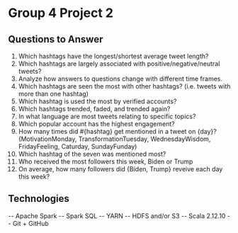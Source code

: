 # Group 4 Project 2

## Questions to Answer
1. Which hashtags have the longest/shortest average tweet length? 
2. Which hashtags are largely associated with positive/negative/neutral tweets? 
3. Analyze how answers to questions change with different time frames.
4. Which hashtags are seen the most with other hashtags? (i.e. tweets with more than one hashtag)
5. Which hashtag is used the most by verified accounts?
6. Which hashtags trended, faded, and trended again?
7. In what language are most tweets relating to specific topics?
8. Which popular account has the highest engagement? 
9. How many times did #{hashtag} get mentioned in a tweet on {day}? (MotivationMonday, TransformationTuesday, WednesdayWisdom, FridayFeeling, Caturday, SundayFunday)
10. Which hashtag of the seven was mentioned most?
11. Who received the most followers this week, Biden or Trump
12. On average, how many followers did {Biden, Trump} reveive each day this week?


## Technologies
-- Apache Spark
-- Spark SQL
-- YARN
-- HDFS and/or S3
-- Scala 2.12.10
-- Git + GitHub